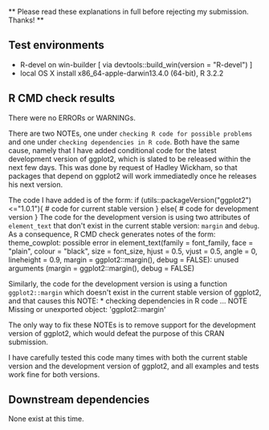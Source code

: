 
** Please read these explanations in full before rejecting my submission. Thanks! **

## Test environments
* R-devel on win-builder [ via devtools::build_win(version = "R-devel") ]
* local OS X install x86_64-apple-darwin13.4.0 (64-bit), R 3.2.2

## R CMD check results
There were no ERRORs or WARNINGs.

There are two NOTEs, one under `checking R code for possible problems` and one under `checking dependencies in R code`. Both have the same cause, namely that I have added conditional code for the latest development version of ggplot2, which is slated to be released within the next few days. This was done by request of Hadley Wickham, so that packages that depend on ggplot2 will work immediatedly once he releases his next version.

The code I have added is of the form:
    if (utils::packageVersion("ggplot2")<="1.0.1"){
      # code for current stable version
    }
    else{
      # code for development version
    }
The code for the development version is using two attributes of `element_text` that don't exist in the current stable version: `margin` and `debug`. As a consequence, R CMD check generates notes of the form:
    theme_cowplot: possible error in element_text(family = font_family,
      face = "plain", colour = "black", size = font_size, hjust = 0.5,
      vjust = 0.5, angle = 0, lineheight = 0.9, margin = ggplot2::margin(),
      debug = FALSE): unused arguments (margin = ggplot2::margin(), debug =
      FALSE)

Similarly, the code for the development version is using a function `ggplot2::margin` which doesn't exist in the current stable version of ggplot2, and that causes this NOTE:
    * checking dependencies in R code ... NOTE
    Missing or unexported object: 'ggplot2::margin'

The only way to fix these NOTEs is to remove support for the development version of ggplot2, which would defeat the purpose of this CRAN submission.

I have carefully tested this code many times with both the current stable version and the development version of ggplot2, and all examples and tests work fine for both versions. 

## Downstream dependencies
None exist at this time.
